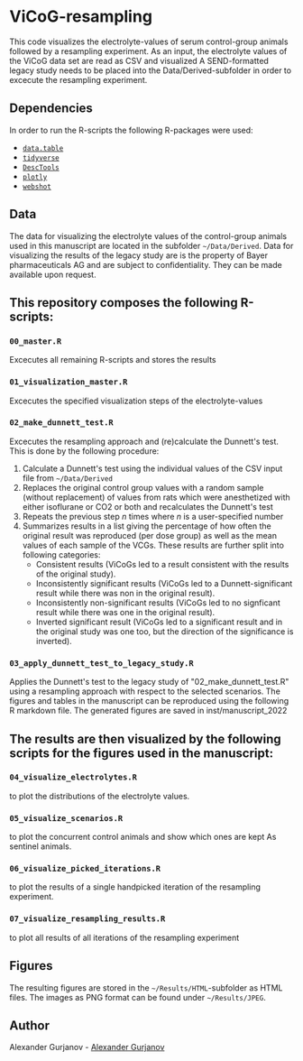 # ViCoG-resampling
This code visualizes the electrolyte-values of serum control-group animals followed by a resampling experiment.
As an input, the electrolyte values of the ViCoG data set are read as CSV and visualized
A SEND-formatted legacy study needs to be placed into the Data/Derived-subfolder in order to excecute the resampling experiment.

## Dependencies
In order to run the R-scripts the following R-packages were used:
- [`data.table`](https://CRAN.R-project.org/package=data.table)
- [`tidyverse`](https://doi.org/10.21105/joss.01686)
- [`DescTools`](https://cran.r-project.org/package=DescTools) 
- [`plotly`](https://plotly-r.com) 
- [`webshot`](https://CRAN.R-project.org/package=webshot) 

## Data
The data for visualizing the electrolyte values of the control-group animals used in this manuscript are located in the subfolder `~/Data/Derived`.
Data for visualizing the results of the legacy study are is the property of Bayer pharmaceuticals AG and are subject to confidentiality. They can be made available upon request.

## This repository composes the following R-scripts:
### `00_master.R`
Excecutes all remaining R-scripts and stores the results
### `01_visualization_master.R`
Excecutes the specified visualization steps of the electrolyte-values
### `02_make_dunnett_test.R`
Excecutes the resampling approach and (re)calculate the Dunnett's test.
This is done by the following procedure:
1) Calculate a Dunnett's test using the individual values of the CSV input file from `~/Data/Derived`
2) Replaces the original control group values with a random sample (without replacement) of values from rats which were anesthetized with either isoflurane or CO2 or both and recalculates the Dunnett's test
3) Repeats the previous step _n_ times where _n_ is a user-specified number
4) Summarizes results in a list giving the percentage of how often the original result was reproduced (per dose group) as well as the mean values of each sample of the VCGs.
  These results are further split into following categories:
    - Consistent results (ViCoGs led to a result consistent with the results of the original study).
    - Inconsistently significant results (ViCoGs led to a Dunnett-significant result while there was non in the original result).
    - Inconsistently non-significant results (ViCoGs led to no signficant result while there was one in the original result).
    - Inverted significant result (ViCoGs led to a significant result and in the original study was one too, but the direction of the significance is inverted).

### `03_apply_dunnett_test_to_legacy_study.R`
Applies the Dunnett's test to the legacy study of "02_make_dunnett_test.R"  using a resampling approach with respect to the selected scenarios.
The figures and tables in the manuscript can be reproduced using the following R markdown file. The generated figures are saved in inst/manuscript_2022

## The results are then visualized by the following scripts for the figures used in the manuscript:
### `04_visualize_electrolytes.R`
to plot the distributions of the electrolyte values.
### `05_visualize_scenarios.R`
to plot the concurrent control animals and show which ones are kept As sentinel animals.
### `06_visualize_picked_iterations.R`
to plot the results of a single handpicked iteration of the resampling experiment.
### `07_visualize_resampling_results.R`
to plot all results of all iterations of the resampling experiment

## Figures
The resulting figures are stored in the `~/Results/HTML`-subfolder as HTML files. The images as PNG format can be found under `~/Results/JPEG`.

## Author
Alexander Gurjanov - [Alexander Gurjanov](alexander.gurjanov@bayer.com)
